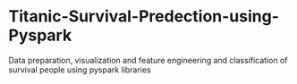 # Titanic-Survival-Predection-using-Pyspark
Data preparation, visualization and feature engineering and classification of survival people using pyspark libraries
